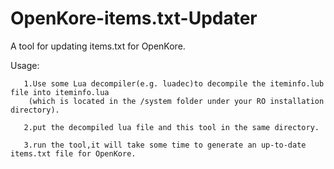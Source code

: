 # OpenKore-items.txt-Updater
  A tool for updating items.txt for OpenKore.

Usage:

       1.Use some Lua decompiler(e.g. luadec)to decompile the iteminfo.lub file into iteminfo.lua
        (which is located in the /system folder under your RO installation directory).
        
       2.put the decompiled lua file and this tool in the same directory.
       
       3.run the tool,it will take some time to generate an up-to-date items.txt file for OpenKore.
